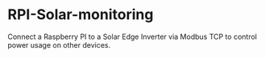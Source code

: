 # RPI-Solar-monitoring
Connect a Raspberry PI to a Solar Edge Inverter via Modbus TCP to control power usage on other devices.
